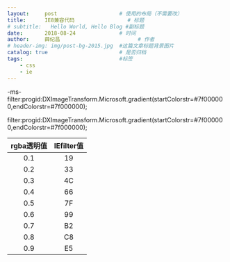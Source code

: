 ```yaml
---
layout:     post   				    # 使用的布局（不需要改）
title:      IE8兼容代码 				# 标题 
# subtitle:   Hello World, Hello Blog #副标题
date:       2018-08-24 				# 时间
author:     薛纪昌 						# 作者
# header-img: img/post-bg-2015.jpg 	#这篇文章标题背景图片
catalog: true 						# 是否归档
tags:								#标签
    - css
    - ie
---
```


-ms-filter:progid:DXImageTransform.Microsoft.gradient(startColorstr=#7f000000,endColorstr=#7f000000);

filter:progid:DXImageTransform.Microsoft.gradient(startColorstr=#7f000000,endColorstr=#7f000000);

rgba透明值 | IEfilter值 
:--------------:|:-------------:
0.1 | 19 
0.2 | 33
0.3 | 4C
 0.4|66
 0.5|7F
 0.6|99
 0.7|B2
 0.8| C8
 0.9| E5